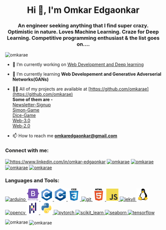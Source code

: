 <h1 align="center">Hi 👋, I'm Omkar Edgaonkar</h1>
<h3 align="center">An engineer seeking anything that I find super crazy. Optimistic in nature. Loves Machine Learning. Craze for Deep Learning. Competitive programming enthusiast & the list goes on....</h3>

<p align="left"> <img src="https://komarev.com/ghpvc/?username=omkarae&label=Profile%20views&color=0e75b6&style=flat" alt="omkarae" /> </p>

- 🔭 I’m currently working on [Web Development and Deep learning](https://omkarae.github.io/web-3.0/)

- 🌱 I’m currently learning **Web Developement and Generative Adverserial Networks(GANs)**

- 👨‍💻 All of my projects are available at [https://github.com/omkarae](https://github.com/omkarae)</br>
  **Some of them are -**</br>
                                          [Newsletter-Signup](https://radiant-badlands-55255.herokuapp.com/)</br>
                                          [Simon-Game](https://omkarae.github.io/Simon-Game/)</br>
                                          [Dice-Game](https://omkarae.github.io/Dice-Game/)</br>
                                          [Web-3.0](https://omkarae.github.io/web-3.0/)</br>
                                          [Web-2.0](https://omkarae.github.io/web-2.0/)</br>

- 📫 How to reach me **omkaredgaonkar@gmail.com**

<h3 align="left">Connect with me:</h3>
<p align="left">
<a href="https://linkedin.com/in/https://www.linkedin.com/in/omkar-edgaonkar" target="blank"><img align="center" src="https://raw.githubusercontent.com/rahuldkjain/github-profile-readme-generator/master/src/images/icons/Social/linked-in-alt.svg" alt="https://www.linkedin.com/in/omkar-edgaonkar" height="30" width="40" /></a>
<a href="https://kaggle.com/omkarae" target="blank"><img align="center" src="https://raw.githubusercontent.com/rahuldkjain/github-profile-readme-generator/master/src/images/icons/Social/kaggle.svg" alt="omkarae" height="30" width="40" /></a>
<a href="https://instagram.com/omkarae" target="blank"><img align="center" src="https://raw.githubusercontent.com/rahuldkjain/github-profile-readme-generator/master/src/images/icons/Social/instagram.svg" alt="omkarae" height="30" width="40" /></a>
<a href="https://www.codechef.com/users/omkarae" target="blank"><img align="center" src="https://cdn.jsdelivr.net/npm/simple-icons@3.1.0/icons/codechef.svg" alt="omkarae" height="30" width="40" /></a>
<a href="https://codeforces.com/profile/omkarae" target="blank"><img align="center" src="https://raw.githubusercontent.com/rahuldkjain/github-profile-readme-generator/master/src/images/icons/Social/codeforces.svg" alt="omkarae" height="30" width="40" /></a>
</p>

<h3 align="left">Languages and Tools:</h3>
<p align="left"> <a href="https://www.arduino.cc/" target="_blank" rel="noreferrer"> <img src="https://cdn.worldvectorlogo.com/logos/arduino-1.svg" alt="arduino" width="40" height="40"/> </a> <a href="https://getbootstrap.com" target="_blank" rel="noreferrer"> <img src="https://raw.githubusercontent.com/devicons/devicon/master/icons/bootstrap/bootstrap-plain-wordmark.svg" alt="bootstrap" width="40" height="40"/> </a> <a href="https://www.cprogramming.com/" target="_blank" rel="noreferrer"> <img src="https://raw.githubusercontent.com/devicons/devicon/master/icons/c/c-original.svg" alt="c" width="40" height="40"/> </a> <a href="https://www.w3schools.com/cpp/" target="_blank" rel="noreferrer"> <img src="https://raw.githubusercontent.com/devicons/devicon/master/icons/cplusplus/cplusplus-original.svg" alt="cplusplus" width="40" height="40"/> </a> <a href="https://www.w3schools.com/css/" target="_blank" rel="noreferrer"> <img src="https://raw.githubusercontent.com/devicons/devicon/master/icons/css3/css3-original-wordmark.svg" alt="css3" width="40" height="40"/> </a> <a href="https://git-scm.com/" target="_blank" rel="noreferrer"> <img src="https://www.vectorlogo.zone/logos/git-scm/git-scm-icon.svg" alt="git" width="40" height="40"/> </a> <a href="https://www.w3.org/html/" target="_blank" rel="noreferrer"> <img src="https://raw.githubusercontent.com/devicons/devicon/master/icons/html5/html5-original-wordmark.svg" alt="html5" width="40" height="40"/> </a> <a href="https://developer.mozilla.org/en-US/docs/Web/JavaScript" target="_blank" rel="noreferrer"> <img src="https://raw.githubusercontent.com/devicons/devicon/master/icons/javascript/javascript-original.svg" alt="javascript" width="40" height="40"/> </a> <a href="https://jekyllrb.com/" target="_blank" rel="noreferrer"> <img src="https://www.vectorlogo.zone/logos/jekyllrb/jekyllrb-icon.svg" alt="jekyll" width="40" height="40"/> </a> <a href="https://www.linux.org/" target="_blank" rel="noreferrer"> <img src="https://raw.githubusercontent.com/devicons/devicon/master/icons/linux/linux-original.svg" alt="linux" width="40" height="40"/> </a> <a href="https://opencv.org/" target="_blank" rel="noreferrer"> <img src="https://www.vectorlogo.zone/logos/opencv/opencv-icon.svg" alt="opencv" width="40" height="40"/> </a> <a href="https://pandas.pydata.org/" target="_blank" rel="noreferrer"> <img src="https://raw.githubusercontent.com/devicons/devicon/2ae2a900d2f041da66e950e4d48052658d850630/icons/pandas/pandas-original.svg" alt="pandas" width="40" height="40"/> </a> <a href="https://www.python.org" target="_blank" rel="noreferrer"> <img src="https://raw.githubusercontent.com/devicons/devicon/master/icons/python/python-original.svg" alt="python" width="40" height="40"/> </a> <a href="https://pytorch.org/" target="_blank" rel="noreferrer"> <img src="https://www.vectorlogo.zone/logos/pytorch/pytorch-icon.svg" alt="pytorch" width="40" height="40"/> </a> <a href="https://scikit-learn.org/" target="_blank" rel="noreferrer"> <img src="https://upload.wikimedia.org/wikipedia/commons/0/05/Scikit_learn_logo_small.svg" alt="scikit_learn" width="40" height="40"/> </a> <a href="https://seaborn.pydata.org/" target="_blank" rel="noreferrer"> <img src="https://seaborn.pydata.org/_images/logo-mark-lightbg.svg" alt="seaborn" width="40" height="40"/> </a> <a href="https://www.tensorflow.org" target="_blank" rel="noreferrer"> <img src="https://www.vectorlogo.zone/logos/tensorflow/tensorflow-icon.svg" alt="tensorflow" width="40" height="40"/> </a> </p>

<p><img align="left" src="https://github-readme-stats.vercel.app/api/top-langs?username=omkarae&show_icons=true&theme=dark&locale=en&layout=compact" alt="omkarae" /></p>

<p>&nbsp;<img align="center" src="https://github-readme-stats.vercel.app/api?username=omkarae&show_icons=true&theme=dark&locale=en" alt="omkarae" /></p>


